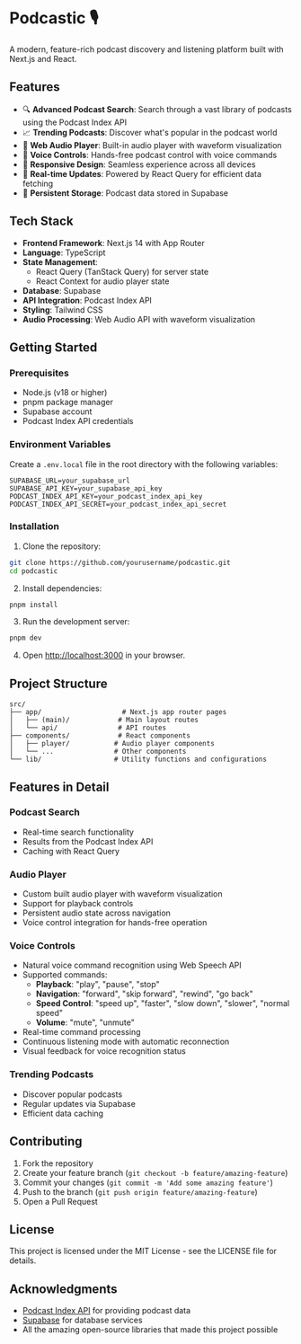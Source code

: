 # Podcastic 🎙️

A modern, feature-rich podcast discovery and listening platform built with Next.js and React.

## Features

- 🔍 **Advanced Podcast Search**: Search through a vast library of podcasts using the Podcast Index API
- 📈 **Trending Podcasts**: Discover what's popular in the podcast world
- 🎵 **Web Audio Player**: Built-in audio player with waveform visualization
- 🎤 **Voice Controls**: Hands-free podcast control with voice commands
- 📱 **Responsive Design**: Seamless experience across all devices
- 🔄 **Real-time Updates**: Powered by React Query for efficient data fetching
- 💾 **Persistent Storage**: Podcast data stored in Supabase

## Tech Stack

- **Frontend Framework**: Next.js 14 with App Router
- **Language**: TypeScript
- **State Management**:
  - React Query (TanStack Query) for server state
  - React Context for audio player state
- **Database**: Supabase
- **API Integration**: Podcast Index API
- **Styling**: Tailwind CSS
- **Audio Processing**: Web Audio API with waveform visualization

## Getting Started

### Prerequisites

- Node.js (v18 or higher)
- pnpm package manager
- Supabase account
- Podcast Index API credentials

### Environment Variables

Create a `.env.local` file in the root directory with the following variables:

```env
SUPABASE_URL=your_supabase_url
SUPABASE_API_KEY=your_supabase_api_key
PODCAST_INDEX_API_KEY=your_podcast_index_api_key
PODCAST_INDEX_API_SECRET=your_podcast_index_api_secret
```

### Installation

1. Clone the repository:

```bash
git clone https://github.com/yourusername/podcastic.git
cd podcastic
```

2. Install dependencies:

```bash
pnpm install
```

3. Run the development server:

```bash
pnpm dev
```

4. Open [http://localhost:3000](http://localhost:3000) in your browser.

## Project Structure

```
src/
├── app/                    # Next.js app router pages
│   ├── (main)/            # Main layout routes
│   └── api/               # API routes
├── components/            # React components
│   ├── player/           # Audio player components
│   └── ...               # Other components
└── lib/                  # Utility functions and configurations
```

## Features in Detail

### Podcast Search

- Real-time search functionality
- Results from the Podcast Index API
- Caching with React Query

### Audio Player

- Custom built audio player with waveform visualization
- Support for playback controls
- Persistent audio state across navigation
- Voice control integration for hands-free operation

### Voice Controls

- Natural voice command recognition using Web Speech API
- Supported commands:
  - **Playback**: "play", "pause", "stop"
  - **Navigation**: "forward", "skip forward", "rewind", "go back"
  - **Speed Control**: "speed up", "faster", "slow down", "slower", "normal speed"
  - **Volume**: "mute", "unmute"
- Real-time command processing
- Continuous listening mode with automatic reconnection
- Visual feedback for voice recognition status

### Trending Podcasts

- Discover popular podcasts
- Regular updates via Supabase
- Efficient data caching

## Contributing

1. Fork the repository
2. Create your feature branch (`git checkout -b feature/amazing-feature`)
3. Commit your changes (`git commit -m 'Add some amazing feature'`)
4. Push to the branch (`git push origin feature/amazing-feature`)
5. Open a Pull Request

## License

This project is licensed under the MIT License - see the LICENSE file for details.

## Acknowledgments

- [Podcast Index API](https://podcastindex.org/) for providing podcast data
- [Supabase](https://supabase.com/) for database services
- All the amazing open-source libraries that made this project possible
